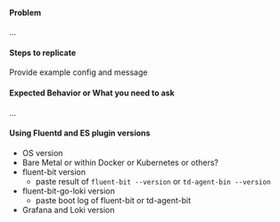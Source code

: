 #### Problem

...

#### Steps to replicate

Provide example config and message

#### Expected Behavior or What you need to ask

...

#### Using Fluentd and ES plugin versions

* OS version
* Bare Metal or within Docker or Kubernetes or others?
* fluent-bit version
  * paste result of ``fluent-bit --version`` or ``td-agent-bin --version``
* fluent-bit-go-loki version
  * paste boot log of fluent-bit or td-agent-bit
* Grafana and Loki version
